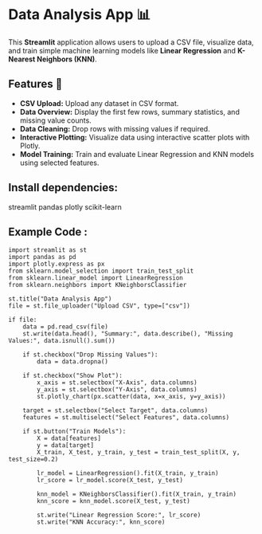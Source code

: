 # Data Analysis App 📊
 
This **Streamlit** application allows users to upload a CSV file, visualize data, and train simple machine learning models like **Linear Regression** and **K-Nearest Neighbors (KNN)**.

## Features 🚀
- **CSV Upload:** Upload any dataset in CSV format.  
- **Data Overview:** Display the first few rows, summary statistics, and missing value counts.  
- **Data Cleaning:** Drop rows with missing values if required.  
- **Interactive Plotting:** Visualize data using interactive scatter plots with Plotly.  
- **Model Training:** Train and evaluate Linear Regression and KNN models using selected features.


## Install dependencies:

streamlit
pandas
plotly
scikit-learn


## Example Code :

```text
import streamlit as st
import pandas as pd
import plotly.express as px
from sklearn.model_selection import train_test_split
from sklearn.linear_model import LinearRegression
from sklearn.neighbors import KNeighborsClassifier

st.title("Data Analysis App")
file = st.file_uploader("Upload CSV", type=["csv"])

if file:
    data = pd.read_csv(file)
    st.write(data.head(), "Summary:", data.describe(), "Missing Values:", data.isnull().sum())

    if st.checkbox("Drop Missing Values"):
        data = data.dropna()

    if st.checkbox("Show Plot"):
        x_axis = st.selectbox("X-Axis", data.columns)
        y_axis = st.selectbox("Y-Axis", data.columns)
        st.plotly_chart(px.scatter(data, x=x_axis, y=y_axis))

    target = st.selectbox("Select Target", data.columns)
    features = st.multiselect("Select Features", data.columns)

    if st.button("Train Models"):
        X = data[features]
        y = data[target]
        X_train, X_test, y_train, y_test = train_test_split(X, y, test_size=0.2)

        lr_model = LinearRegression().fit(X_train, y_train)
        lr_score = lr_model.score(X_test, y_test)

        knn_model = KNeighborsClassifier().fit(X_train, y_train)
        knn_score = knn_model.score(X_test, y_test)

        st.write("Linear Regression Score:", lr_score)
        st.write("KNN Accuracy:", knn_score)
```

